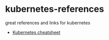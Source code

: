 # kubernetes-references
great references and links for kubernetes

- [Kubernetes cheatsheet][1]

[1]: https://kubernetes.io/docs/reference/kubectl/cheatsheet/
